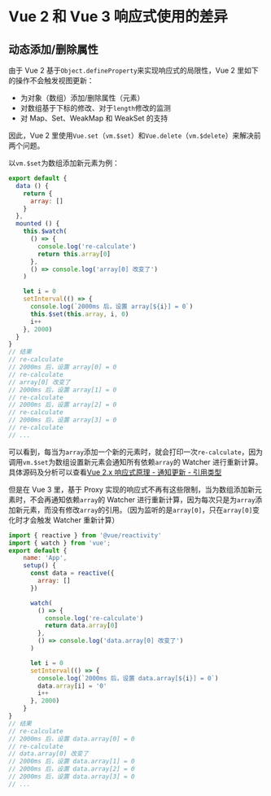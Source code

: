 # Vue 2 和 Vue 3 响应式使用的差异

## 动态添加/删除属性

由于 Vue 2 基于`Object.defineProperty`来实现响应式的局限性，Vue 2 里如下的操作不会触发视图更新：

- 为对象（数组）添加/删除属性（元素）
- 对数组基于下标的修改、对于`length`修改的监测
- 对 Map、Set、WeakMap 和 WeakSet 的支持

因此，Vue 2 里使用`Vue.set`（`vm.$set`）和`Vue.delete`（`vm.$delete`）来解决前两个问题。

以`vm.$set`为数组添加新元素为例：

```js
export default {
  data () {
    return {
      array: []
    }
  },
  mounted () {
    this.$watch(
      () => {
        console.log('re-calculate')
        return this.array[0]
      },
      () => console.log('array[0] 改变了')
    )

    let i = 0
    setInterval(() => {
      console.log(`2000ms 后，设置 array[${i}] = 0`)
      this.$set(this.array, i, 0)
      i++
    }, 2000)
  }
}
// 结果
// re-calculate
// 2000ms 后，设置 array[0] = 0
// re-calculate
// array[0] 改变了
// 2000ms 后，设置 array[1] = 0
// re-calculate
// 2000ms 后，设置 array[2] = 0
// re-calculate
// 2000ms 后，设置 array[3] = 0
// re-calculate
// ...
```

可以看到，每当为`array`添加一个新的元素时，就会打印一次`re-calculate`，因为调用`vm.$set`为数组设置新元素会通知所有依赖`array`的 Watcher 进行重新计算。具体源码及分析可以查看[Vue 2.x 响应式原理 - 通知更新 - 引用类型](https://blog.windstone.cc/vue/source-study/observer/notify-update.html#%E5%BC%95%E7%94%A8%E7%B1%BB%E5%9E%8B)

但是在 Vue 3 里，基于 Proxy 实现的响应式不再有这些限制，当为数组添加新元素时，不会再通知依赖`array`的 Watcher 进行重新计算，因为每次只是为`array`添加新元素，而没有修改`array`的引用。（因为监听的是`array[0]`，只在`array[0]`变化时才会触发 Watcher 重新计算）

```js
import { reactive } from '@vue/reactivity'
import { watch } from 'vue';
export default {
    name: 'App',
    setup() {
      const data = reactive({
        array: []
      })

      watch(
        () => {
          console.log('re-calculate')
          return data.array[0]
        },
        () => console.log('data.array[0] 改变了')
      )

      let i = 0
      setInterval(() => {
        console.log(`2000ms 后，设置 data.array[${i}] = 0`)
        data.array[i] = '0'
        i++
      }, 2000)
    }
}
// 结果
// re-calculate
// 2000ms 后，设置 data.array[0] = 0
// re-calculate
// data.array[0] 改变了
// 2000ms 后，设置 data.array[1] = 0
// 2000ms 后，设置 data.array[2] = 0
// 2000ms 后，设置 data.array[3] = 0
// ...
```

